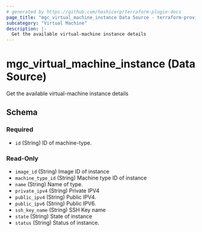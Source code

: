 ```yaml
---
# generated by https://github.com/hashicorp/terraform-plugin-docs
page_title: "mgc_virtual_machine_instance Data Source - terraform-provider-mgc"
subcategory: "Virtual Machine"
description: |-
  Get the available virtual-machine instance details
---
```


# mgc_virtual_machine_instance (Data Source)

Get the available virtual-machine instance details



<!-- schema generated by tfplugindocs -->
## Schema

### Required

- `id` (String) ID of machine-type.

### Read-Only

- `image_id` (String) Image ID of instance
- `machine_type_id` (String) Machine type ID of instance
- `name` (String) Name of type.
- `private_ipv4` (String) Private IPV4
- `public_ipv4` (String) Public IPV4.
- `public_ipv6` (String) Public IPV6.
- `ssh_key_name` (String) SSH Key name
- `state` (String) State of instance
- `status` (String) Status of instance.
